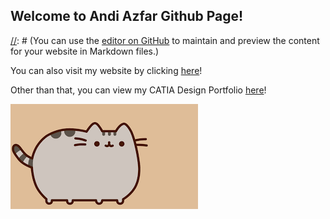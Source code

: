 ## Welcome to Andi Azfar Github Page!

[//]: # (This is a comment! Hopefully it doesn't appear in the page...)

[//]: # (You can use the [editor on GitHub](https://github.com/andiazfar/andiazfar.github.io/edit/master/index.md) to maintain and preview the content for your website in Markdown files.)

You can also visit my website by clicking [here](https://andiazfar.wixsite.com/website)!

Other than that, you can view my CATIA Design Portfolio [here](https://andiazfar.wixsite.com/edsgn497catia)!

![This is my favorite cat](images/main_pic.png)

<!---(Whenever you commit to this repository, GitHub Pages will run [Jekyll](https://jekyllrb.com/) to rebuild the pages in your site, from the content in your Markdown files.

### Markdown

Markdown is a lightweight and easy-to-use syntax for styling your writing. It includes conventions for

```markdown
Syntax highlighted code block

# Header 1
## Header 2
### Header 3

- Bulleted
- List

1. Numbered
2. List

**Bold** and _Italic_ and `Code` text

[Link](url) and ![Image](src)
```

For more details see [GitHub Flavored Markdown](https://guides.github.com/features/mastering-markdown/).

### Jekyll Themes

Your Pages site will use the layout and styles from the Jekyll theme you have selected in your [repository settings](https://github.com/andiazfar/andiazfar.github.io/settings). The name of this theme is saved in the Jekyll `_config.yml` configuration file.

### Support or Contact

Having trouble with Pages? Check out our [documentation](https://help.github.com/categories/github-pages-basics/) or [contact support](https://github.com/contact) and we’ll help you sort it out.
--->
